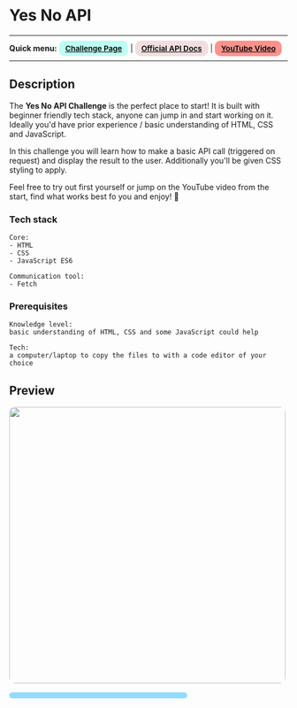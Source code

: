 # Yes No API 
---
<div>
<b>Quick menu:</b>
<a href="https://theultimateapichallenge.com/challenges/yes-no-api" target="_blank" rel="noopener"
    style="padding:0.35rem 0.7rem;
    color: black;
    background: #BDFFF3;
    border-radius:10px;
    font-size:0.85rem;
    font-weight:600;">Challenge Page</a> |
<a href="https://yesno.wtf/#api" target="_blank" rel="noopener"
    style="padding:0.35rem 0.7rem;
    color: black;
    background: #F1DEDE;
    border-radius:10px;
    font-size:0.85rem;
    font-weight:600;">Official API Docs</a> |
<a href="https://youtu.be/sF8uNm2YT8s" target="_blank" rel="noopener"
    style="padding:0.35rem 0.7rem;
    color: black;
    background: #FE938C;
    border-radius:10px;
    font-size:0.85rem;
    font-weight:600;">YouTube Video</a> 
</div>

---

## Description

<p>The <b>Yes No API Challenge</b> is the perfect place to start! It is built with beginner friendly tech stack, anyone can jump in and start working on it. Ideally you'd have prior experience / basic understanding of HTML, CSS and JavaScript.
</p>
<p>In this challenge you will learn how to make a basic API call (triggered on request) and display the result to the user. Additionally you'll be given CSS styling to apply. 
</p> 
<p>Feel free to try out first yourself or jump on the YouTube video from the start, find what works best fo you and enjoy! 🐣
</p> 

### Tech stack
```
Core:
- HTML
- CSS
- JavaScript ES6

Communication tool:
- Fetch
```

### Prerequisites
```
Knowledge level: 
basic understanding of HTML, CSS and some JavaScript could help

Tech: 
a computer/laptop to copy the files to with a code editor of your choice
```

## Preview
<img src="/preview.gif" height="500" style="border-radius:10px;margin-bottom:1rem;" />

<div style="padding:0.35rem 0.7rem;
    background: #94dbff;
    border-radius:10px;
    width:300px;
    text-align:center;
    font-weight:600;
    font-size:0.85rem">
    <!-- <a style="color:black;" href="https://danascript.github.io/the-ultimate-api-challenge-yes-no/" target="_blank" rel="noopener">Live Preview</a> -->
</div>

